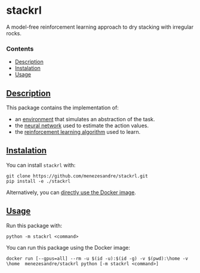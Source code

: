 # stackrl

A model-free reinforcement learning approach to dry stacking with irregular rocks.

### Contents
* [Description](#description)
* [Instalation](#instalation)
* [Usage](#usage)

## [Description](#contents)

This package contains the implementation of:
* an [environment][envs] that simulates an abstraction of the task.
* the [neural network][nets] used to estimate the action values.
* the [reinforcement learning algorithm][agents] used to learn.

## [Instalation](#contents)

You can install `stackrl` with:

    git clone https://github.com/menezesandre/stackrl.git
    pip install -e ./stackrl

Alternatively, you can [directly use the Docker image](#docker).

## [Usage](#contents)

Run this package with:

    python -m stackrl <command>

<a name="docker"></a> You can run this package using the Docker image:

    docker run [--gpus=all] --rm -u $(id -u):$(id -g) -v $(pwd):\home -v \home  menezesandre/stackrl python [-m stackrl <command>]

[src]: https://github.com/menezesandre/stackrl
[thesis]: https://fenix.tecnico.ulisboa.pt/cursos/meaer/dissertacao/1691203502344087
[envs]: /stackrl/envs
[agents]: /stackrl/agents
[nets]: /stackrl/nets
